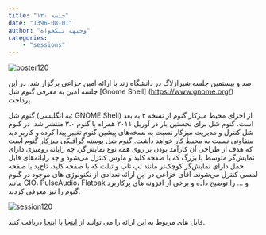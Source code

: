 ```yaml
---
title: "جلسه ۱۲۰"
date: "1396-08-01"
author: "وجیهه نیکخواه"
categories:
    - "sessions"
---
```

[![poster120](../../img/poster120.jpg)](../../img/poster120.jpg)

صد و بیستمین جلسه شیرازلاگ در دانشگاه زند با ارائه امین خزاعی برگزار شد. در این جلسه امین به معرفی گنوم شل
 [Gnome Shell] (https://www.gnome.org/) پرداخت. 

گنوم شل (به انگلیسی: GNOME Shell) از اجزای محیط میزکار گنوم از نسخه ۳ به بعد است. گنوم شل برای نخستین بار در آوریل ۲۰۱۱ همراه با گنوم ۳.۰ منتشر شد. در گنوم شل کنترل و مدیریت میزکار نسبت به نسخه‌های پیشین گنوم تغییر پیدا کرده و کاربر دید متفاوتی نسبت به محیط کار خواهد داشت.
گنوم شل پوسته گرافیکی میزکار گنوم است که هدف از طراحی آن کارآمد بودن بر روی همه نوع نمایش‌گر، چه رایانه رومیزی دارای نمایش‌گر متوسط یا بزرگ که با صفحه کلید و ماوس کنترل می‌شود و چه رایانه‌های قابل حمل دارای نمایش‌گر کوچک‌تر مانند لپ تاپ و تبلت که با صفحه کلید، تاچ‌پد یا صفحه لمسی کنترل می‌شوند.
آقای خزاعی در این ارائه تعدادی از تکنولوژی های موجود در گنوم مانند GIO، PulseAudio، Flatpak و ... را توضیح داده و برخی از افزونه های پرکاربرد گنوم را نیز معرفی کردند.

[![session120](../../img/IMGsession120_1.jpg)](../../img/IMGsession120_1.jpg)

فایل های مربوط به این ارائه را می توانید از [اینجا](https://gitlab.com/shirazlug/resources/tree/master/presentations/session_120)
یا [اینجا](https://www.slideshare.net/secret/DfMQWwbgnofLJO)
دریافت کنید.
